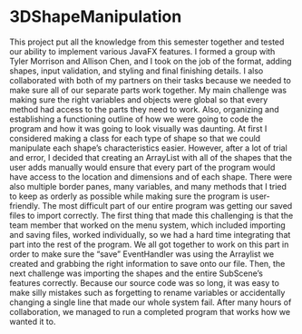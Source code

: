 # 3DShapeManipulation
This project put all the knowledge from this semester together and tested our ability to
implement various JavaFX features. I formed a group with Tyler Morrison and Allison Chen,
and I took on the job of the format, adding shapes, input validation, and styling and final
finishing details. I also collaborated with both of my partners on their tasks because we needed to
make sure all of our separate parts work together. My main challenge was making sure the right
variables and objects were global so that every method had access to the parts they need to work.
Also, organizing and establishing a functioning outline of how we were going to code the
program and how it was going to look visually was daunting. At first I considered making a class
for each type of shape so that we could manipulate each shape’s characteristics easier. However,
after a lot of trial and error, I decided that creating an ArrayList with all of the shapes that the
user adds manually would ensure that every part of the program would have access to the
location and dimensions and of each shape. There were also multiple border panes, many
variables, and many methods that I tried to keep as orderly as possible while making sure the
program is user-friendly.
The most difficult part of our entire program was getting our saved files to import
correctly. The first thing that made this challenging is that the team member that worked on the
menu system, which included importing and saving files, worked individually, so we had a hard
time integrating that part into the rest of the program. We all got together to work on this part in
order to make sure the “save” EventHandler was using the Arraylist we created and grabbing the
right information to save onto our file. Then, the next challenge was importing the shapes and the
entire SubScene’s features correctly. Because our source code was so long, it was easy to make
silly mistakes such as forgetting to rename variables or accidentally changing a single line that
made our whole system fail. After many hours of collaboration, we managed to run a completed
program that works how we wanted it to.
